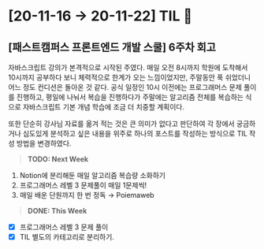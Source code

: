 # [20-11-16 → 20-11-22] TIL 👊

## [패스트캠퍼스 프론트엔드 개발 스쿨] 6주차 회고

자바스크립트 강의가 본격적으로 시작된 주였다. 매일 오전 8시까지 학원에 도착해서 10시까지 공부하다 보니 체력적으로 한계가 오는 느낌이었지만, 주말동안 푹 쉬었더니 어느 정도 컨디션은 돌아온 것 같다. 공식 일정인 10시 이전에는 프로그래머스 문제 풀이를 진행하고, 평일에 나눠서 복습을 진행하다가 주말에는 알고리즘 전체를 복습하는 식으로 자바스크립트 기본 개념 학습에 조금 더 치중할 계획이다.

또한 단순히 강사님 자료를 옮겨 적는 것은 큰 의미가 없다고 판단하여 각 장에서 궁금하거나 심도있게 분석하고 싶은 내용을 위주로 하나의 포스트를 작성하는 방식으로 TIL 작성 방법을 변경하였다.

> **TODO: Next Week**

1. Notion에 분리해둔 매일 알고리즘 복습량 소화하기
2. 프로그래머스 레벨 3 문제풀이 매일 1문제씩!
3. 매일 배운 단원까지 한 번 정독 → Poiemaweb

> **DONE: This Week**

- [x] 프로그래머스 레벨 3 문제 풀이
- [x] TIL 별도의 카테고리로 분리하기.
